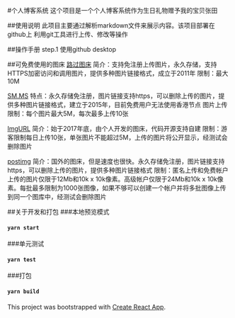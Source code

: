 #个人博客系统
这个项目是一个个人博客系统作为生日礼物赠予我的宝贝张田

##使用说明
此项目主要通过解析markdown文件来展示内容。该项目部署在github上 利用git工具进行上传、修改等操作

##操作手册
step.1 使用github desktop


##可免费使用的图床
[路过图床](https://imgchr.com/)
简介：支持免注册上传图片，永久存储，支持HTTPS加密访问和调用图片，提供多种图片链接格式，成立于2011年
限制：最大10M

[SM.MS](https://sm.ms)
特点：永久存储免注册，图片链接支持https，可以删除上传的图片，提供多种图片链接格式，建立于2015年，目前免费用户无法使用香港节点
图片上传限制：每个图片最大5M，每次最多上传10张

[ImgURL](https://imgurl.org)
简介：始于2017年底，由个人开发的图床，代码开源支持自建
限制：游客限制每日上传10张，单张图片不能超过5M，上传的图片将公开显示，经测试会删除图片

[postimg](https://postimages.org)
简介：国外的图床，但是速度也很快。永久存储免注册，图片链接支持https，可以删除上传的图片，提供多种图片链接格式
限制：匿名上传和免费帐户上传的图片仅限于12Mb和10k x 10k像素。高级帐户仅限于24Mb和10k x 10k像素。每批最多限制为1000张图像，如果不够可以创建一个帐户并将多批图像上传到同一个图库中，经测试会删除图片

##关于开发和打包
###本地预览模式
#### `yarn start`
###单元测试
#### `yarn test`
###打包
#### `yarn build`
This project was bootstrapped with [Create React App](https://github.com/facebook/create-react-app).
